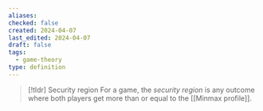 ```yaml
---
aliases: 
checked: false
created: 2024-04-07
last_edited: 2024-04-07
draft: false
tags:
  - game-theory
type: definition
---
```

>[!tldr] Security region
>For a game, the *security region* is any outcome where both players get more than or equal to the [[Minmax profile]]. 

